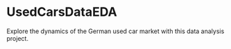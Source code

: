 # UsedCarsDataEDA
Explore the dynamics of the German used car market with this data analysis project.

